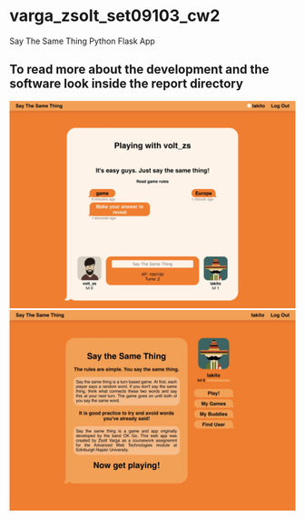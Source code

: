 # varga_zsolt_set09103_cw2
Say The Same Thing Python Flask App

## To read more about the development and the software look inside the report directory

![Alt text](game.jpg "Game page")
![Alt text](welcome_takito.jpg "Welcome page")
